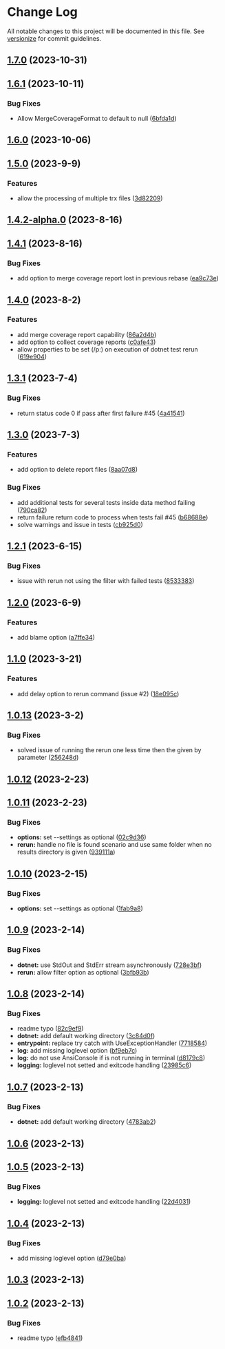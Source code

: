 # Change Log

All notable changes to this project will be documented in this file. See [versionize](https://github.com/versionize/versionize) for commit guidelines.

<a name="1.7.0"></a>
## [1.7.0](https://www.github.com/joaoopereira/dotnet-test-rerun/releases/tag/v1.7.0) (2023-10-31)

<a name="1.6.1"></a>
## [1.6.1](https://www.github.com/joaoopereira/dotnet-test-rerun/releases/tag/v1.6.1) (2023-10-11)

### Bug Fixes

* Allow MergeCoverageFormat to default to null ([6bfda1d](https://www.github.com/joaoopereira/dotnet-test-rerun/commit/6bfda1d49b0323d8609257ae9ec6a8413707576e))

<a name="1.6.0"></a>
## [1.6.0](https://www.github.com/joaoopereira/dotnet-test-rerun/releases/tag/v1.6.0) (2023-10-06)

<a name="1.5.0"></a>
## [1.5.0](https://www.github.com/joaoopereira/dotnet-test-rerun/releases/tag/v1.5.0) (2023-9-9)

### Features

* allow the processing of multiple trx files ([3d82209](https://www.github.com/joaoopereira/dotnet-test-rerun/commit/3d822098115c4f4d57a8474fef604960c2c4dae2))

<a name="1.4.2-alpha.0"></a>
## [1.4.2-alpha.0](https://www.github.com/joaoopereira/dotnet-test-rerun/releases/tag/v1.4.2-alpha.0) (2023-8-16)

<a name="1.4.1"></a>
## [1.4.1](https://www.github.com/joaoopereira/dotnet-test-rerun/releases/tag/v1.4.1) (2023-8-16)

### Bug Fixes

* add option to merge coverage report lost in previous rebase ([ea9c73e](https://www.github.com/joaoopereira/dotnet-test-rerun/commit/ea9c73e01b50547bdfd5f82b2c96bf898d9a3565))

<a name="1.4.0"></a>
## [1.4.0](https://www.github.com/joaoopereira/dotnet-test-rerun/releases/tag/v1.4.0) (2023-8-2)

### Features

* add merge coverage report capability ([86a2d4b](https://www.github.com/joaoopereira/dotnet-test-rerun/commit/86a2d4b231779e3f02d12136bc4e1c0165b77bca))
* add option to collect coverage reports ([c0afe43](https://www.github.com/joaoopereira/dotnet-test-rerun/commit/c0afe43b58a04821f56ee06cd67b1dbe983184e7))
* allow properties to be set (/p:) on execution of dotnet test rerun ([619e904](https://www.github.com/joaoopereira/dotnet-test-rerun/commit/619e9042ff6767c7d53096b74a162b67580fb941))

<a name="1.3.1"></a>
## [1.3.1](https://www.github.com/joaoopereira/dotnet-test-rerun/releases/tag/v1.3.1) (2023-7-4)

### Bug Fixes

* return status code 0 if pass after first failure #45 ([4a41541](https://www.github.com/joaoopereira/dotnet-test-rerun/commit/4a41541519e50658a829d88995f178d069947854))

<a name="1.3.0"></a>
## [1.3.0](https://www.github.com/joaoopereira/dotnet-test-rerun/releases/tag/v1.3.0) (2023-7-3)

### Features

* add option to delete report files ([8aa07d8](https://www.github.com/joaoopereira/dotnet-test-rerun/commit/8aa07d882f2686bcd1ee00da8dc487041edaa4ad))

### Bug Fixes

* add additional tests for several tests inside data method failing ([790ca82](https://www.github.com/joaoopereira/dotnet-test-rerun/commit/790ca821be6ec3f2462718e4e61d160ed30f3995))
* return failure return code to process when tests fail #45 ([b68688e](https://www.github.com/joaoopereira/dotnet-test-rerun/commit/b68688eb3fa1a9f90d24220918c640284433a2d4))
* solve warnings and issue in tests ([cb925d0](https://www.github.com/joaoopereira/dotnet-test-rerun/commit/cb925d0573e9cfa6172563f560ed03af768c2e1b))

<a name="1.2.1"></a>
## [1.2.1](https://www.github.com/joaoopereira/dotnet-test-rerun/releases/tag/v1.2.1) (2023-6-15)

### Bug Fixes

* issue with rerun not using the filter with failed tests ([8533383](https://www.github.com/joaoopereira/dotnet-test-rerun/commit/853338384f612ccbc6fe6fbd334238f815f32bc8))

<a name="1.2.0"></a>
## [1.2.0](https://www.github.com/joaoopereira/dotnet-test-rerun/releases/tag/v1.2.0) (2023-6-9)

### Features

* add blame option ([a7ffe34](https://www.github.com/joaoopereira/dotnet-test-rerun/commit/a7ffe342a84f4202a56557bd676cf9e07ef551aa))

<a name="1.1.0"></a>
## [1.1.0](https://www.github.com/joaoopereira/dotnet-test-rerun/releases/tag/v1.1.0) (2023-3-21)

### Features

* add delay option to rerun command (issue #2) ([18e095c](https://www.github.com/joaoopereira/dotnet-test-rerun/commit/18e095c895923d6596e3503689f62f6d63317bde))

<a name="1.0.13"></a>
## [1.0.13](https://www.github.com/joaoopereira/dotnet-test-rerun/releases/tag/v1.0.13) (2023-3-2)

### Bug Fixes

* solved issue of running the rerun one less time then the given by parameter ([256248d](https://www.github.com/joaoopereira/dotnet-test-rerun/commit/256248d314b006ef5806a57413e52ffd65d0e5fb))

<a name="1.0.12"></a>
## [1.0.12](https://www.github.com/joaoopereira/dotnet-test-rerun/releases/tag/v1.0.12) (2023-2-23)

<a name="1.0.11"></a>
## [1.0.11](https://www.github.com/joaoopereira/dotnet-test-rerun/releases/tag/v1.0.11) (2023-2-23)

### Bug Fixes

* **options:** set --settings as optional ([02c9d36](https://www.github.com/joaoopereira/dotnet-test-rerun/commit/02c9d361aae5a08b6ca010d44d961f77c50212e5))
* **rerun:** handle no file is found scenario and use same folder when no results directory is given ([939111a](https://www.github.com/joaoopereira/dotnet-test-rerun/commit/939111a98527f927bdeedfd47d2b89834703b722))

<a name="1.0.10"></a>
## [1.0.10](https://www.github.com/joaoopereira/dotnet-test-rerun/releases/tag/v1.0.10) (2023-2-15)

### Bug Fixes

* **options:** set --settings as optional ([1fab9a8](https://www.github.com/joaoopereira/dotnet-test-rerun/commit/1fab9a8b783d3e52dd93fcf5eaa1d18650a0032c))

<a name="1.0.9"></a>
## [1.0.9](https://www.github.com/joaoopereira/dotnet-test-rerun/releases/tag/v1.0.9) (2023-2-14)

### Bug Fixes

* **dotnet:** use StdOut and StdErr stream asynchronously ([728e3bf](https://www.github.com/joaoopereira/dotnet-test-rerun/commit/728e3bf73d15590adb4fea6b230ab3089c99bf40))
* **rerun:** allow filter option as optional ([3bfb93b](https://www.github.com/joaoopereira/dotnet-test-rerun/commit/3bfb93bb9b1575341a26a91be19a1772784f9b05))

<a name="1.0.8"></a>
## [1.0.8](https://www.github.com/joaoopereira/dotnet-test-rerun/releases/tag/v1.0.8) (2023-2-14)

### Bug Fixes

* readme typo ([82c9ef9](https://www.github.com/joaoopereira/dotnet-test-rerun/commit/82c9ef96af37e4cad728c2bfbd9d79dafd94899d))
* **dotnet:** add default working directory ([3c84d0f](https://www.github.com/joaoopereira/dotnet-test-rerun/commit/3c84d0fb9546b2063daa23bac97787549aa1840e))
* **entrypoint:** replace try catch with UseExceptionHandler ([7718584](https://www.github.com/joaoopereira/dotnet-test-rerun/commit/771858450c6152e15087d573da30d40874a3ceee))
* **log:** add missing loglevel option ([bf9eb7c](https://www.github.com/joaoopereira/dotnet-test-rerun/commit/bf9eb7cb0b39fa93159704dec4a2c4361326c8f6))
* **log:** do not use AnsiConsole if is not running in terminal ([d8179c8](https://www.github.com/joaoopereira/dotnet-test-rerun/commit/d8179c887cf51ed99f476a86d27e3e115378e61b))
* **logging:** loglevel not setted and exitcode handling ([23985c6](https://www.github.com/joaoopereira/dotnet-test-rerun/commit/23985c6c63c5ce94495c26b669404a959d606a94))

<a name="1.0.7"></a>
## [1.0.7](https://www.github.com/joaoopereira/dotnet-test-rerun/releases/tag/v1.0.7) (2023-2-13)

### Bug Fixes

* **dotnet:** add default working directory ([4783ab2](https://www.github.com/joaoopereira/dotnet-test-rerun/commit/4783ab2e7c20e57a497c6ac72c0f7419b35d2d9e))

<a name="1.0.6"></a>
## [1.0.6](https://www.github.com/joaoopereira/dotnet-test-rerun/releases/tag/v1.0.6) (2023-2-13)

<a name="1.0.5"></a>
## [1.0.5](https://www.github.com/joaoopereira/dotnet-test-rerun/releases/tag/v1.0.5) (2023-2-13)

### Bug Fixes

* **logging:** loglevel not setted and exitcode handling ([22d4031](https://www.github.com/joaoopereira/dotnet-test-rerun/commit/22d403173f29e98d40ec19438c4075cdad30f7e5))

<a name="1.0.4"></a>
## [1.0.4](https://www.github.com/joaoopereira/dotnet-test-rerun/releases/tag/v1.0.4) (2023-2-13)

### Bug Fixes

* add missing loglevel option ([d79e0ba](https://www.github.com/joaoopereira/dotnet-test-rerun/commit/d79e0ba2b4c2309b7e01a3e2f8cdb65685376a9a))

<a name="1.0.3"></a>
## [1.0.3](https://www.github.com/joaoopereira/dotnet-test-rerun/releases/tag/v1.0.3) (2023-2-13)

<a name="1.0.2"></a>
## [1.0.2](https://www.github.com/joaoopereira/dotnet-test-rerun/releases/tag/v1.0.2) (2023-2-13)

### Bug Fixes

* readme typo ([efb4841](https://www.github.com/joaoopereira/dotnet-test-rerun/commit/efb48417c8469b56d9833bd26570b9e114d0c75f))

